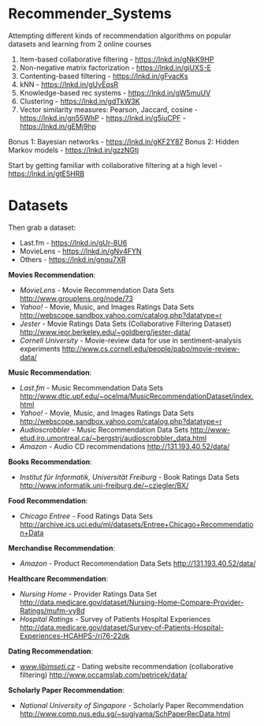 # Recommender_Systems
Attempting different kinds of recommendation algorithms on popular datasets and learning from 2 online courses


1. Item-based collaborative filtering - https://lnkd.in/gNkK9HP
2. Non-negative matrix factorization - https://lnkd.in/giUXS-E
3. Contenting-based filtering - https://lnkd.in/gFvacKs
4. kNN - https://lnkd.in/gUvEqsR
5. Knowledge-based rec systems - https://lnkd.in/gW5muUV
6. Clustering - https://lnkd.in/gdTkW3K
7. Vector similarity measures: Pearson, Jaccard, cosine - https://lnkd.in/gn55WhP - https://lnkd.in/g5iuCPF - https://lnkd.in/gEMj9hp

Bonus 1: Bayesian networks - https://lnkd.in/gKF2Y87
Bonus 2: Hidden Markov models - https://lnkd.in/gzzNGtj

Start by getting familiar with collaborative filtering at a high level - https://lnkd.in/gtE5HRB

#  Datasets 


Then grab a dataset:

* Last.fm - https://lnkd.in/gUr-8U6
* MovieLens - https://lnkd.in/gNv4FYN
* Others - https://lnkd.in/gnqu7XR


**Movies Recommendation**:

* *MovieLens* - Movie Recommendation Data Sets http://www.grouplens.org/node/73
* *Yahoo!* - Movie, Music, and Images Ratings Data Sets http://webscope.sandbox.yahoo.com/catalog.php?datatype=r
* *Jester* - Movie Ratings Data Sets (Collaborative Filtering Dataset) http://www.ieor.berkeley.edu/~goldberg/jester-data/
* *Cornell University* - Movie-review data for use in sentiment-analysis experiments http://www.cs.cornell.edu/people/pabo/movie-review-data/

**Music Recommendation**:

* *Last.fm* - Music Recommendation Data Sets http://www.dtic.upf.edu/~ocelma/MusicRecommendationDataset/index.html
* *Yahoo!* - Movie, Music, and Images Ratings Data Sets http://webscope.sandbox.yahoo.com/catalog.php?datatype=r
* *Audioscrobbler* - Music Recommendation Data Sets http://www-etud.iro.umontreal.ca/~bergstrj/audioscrobbler_data.html
* *Amazon* - Audio CD recommendations http://131.193.40.52/data/


**Books Recommendation**:

* *Institut für Informatik, Universität Freiburg* - Book Ratings Data Sets http://www.informatik.uni-freiburg.de/~cziegler/BX/


**Food Recommendation**:

* *Chicago Entree* - Food Ratings Data Sets http://archive.ics.uci.edu/ml/datasets/Entree+Chicago+Recommendation+Data


**Merchandise Recommendation**:

* *Amazon* - Product Recommendation Data Sets http://131.193.40.52/data/


**Healthcare Recommendation**:

* *Nursing Home* - Provider Ratings Data Set http://data.medicare.gov/dataset/Nursing-Home-Compare-Provider-Ratings/mufm-vy8d
* *Hospital Ratings* - Survey of Patients Hospital Experiences http://data.medicare.gov/dataset/Survey-of-Patients-Hospital-Experiences-HCAHPS-/rj76-22dk


**Dating Recommendation**:

* *www.libimseti.cz* - Dating website recommendation (collaborative filtering) http://www.occamslab.com/petricek/data/


**Scholarly Paper Recommendation**:

* *National University of Singapore* - Scholarly Paper Recommendation http://www.comp.nus.edu.sg/~sugiyama/SchPaperRecData.html
